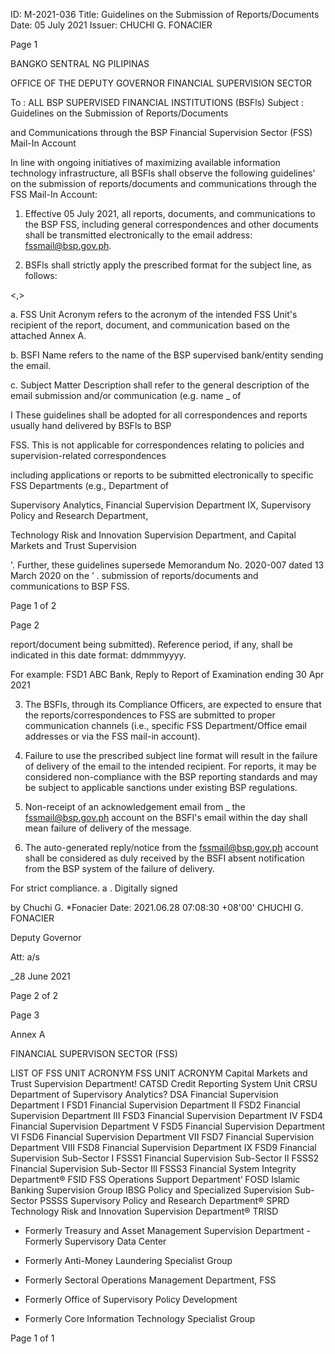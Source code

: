 ID: M-2021-036
Title: Guidelines on the Submission of Reports/Documents
Date: 05 July 2021
Issuer: CHUCHI G. FONACIER

Page 1

BANGKO SENTRAL NG PILIPINAS

OFFICE OF THE DEPUTY GOVERNOR FINANCIAL SUPERVISION SECTOR

To : ALL BSP SUPERVISED FINANCIAL INSTITUTIONS (BSFls) Subject : Guidelines on the Submission of Reports/Documents

and Communications through the BSP Financial Supervision Sector (FSS) Mail-In Account

In line with ongoing initiatives of maximizing available information technology infrastructure, all BSFIs shall observe the following guidelines' on the submission of reports/documents and communications through the FSS Mail-In Account:

1. Effective 05 July 2021, all reports, documents, and communications to the BSP FSS, including general correspondences and other documents shall be transmitted electronically to the email address: fssmail@bsp.gov.ph.

2. BSFls shall strictly apply the prescribed format for the subject line, as follows:

<FSS Unit Acronym><space><BSFI Name><,><space><Subject Matter Description>

a. FSS Unit Acronym refers to the acronym of the intended FSS Unit's recipient of the report, document, and communication based on the attached Annex A.

b. BSFI Name refers to the name of the BSP supervised bank/entity sending the email.

c. Subject Matter Description shall refer to the general description of the email submission and/or communication (e.g. name _ of

I These guidelines shall be adopted for all correspondences and reports usually hand delivered by BSFls to BSP

FSS. This is not applicable for correspondences relating to policies and supervision-related correspondences

including applications or reports to be submitted electronically to specific FSS Departments (e.g., Department of

Supervisory Analytics, Financial Supervision Department IX, Supervisory Policy and Research Department,

Technology Risk and Innovation Supervision Department, and Capital Markets and Trust Supervision

'. Further, these guidelines supersede Memorandum No. 2020-007 dated 13 March 2020 on the ’ . submission of reports/documents and communications to BSP FSS.

Page 1 of 2

Page 2

report/document being submitted). Reference period, if any, shall be indicated in this date format: dd<space>mmm<space>yyyy.

For example: FSD1 ABC Bank, Reply to Report of Examination ending 30 Apr 2021

3. The BSFls, through its Compliance Officers, are expected to ensure that the reports/correspondences to FSS are submitted to proper communication channels (i.e., specific FSS Department/Office email addresses or via the FSS mail-in account).

4. Failure to use the prescribed subject line format will result in the failure of delivery of the email to the intended recipient. For reports, it may be considered non-compliance with the BSP reporting standards and may be subject to applicable sanctions under existing BSP regulations.

5. Non-receipt of an acknowledgement email from _ the fssmail@bsp.gov.ph account on the BSFI's email within the day shall mean failure of delivery of the message.

6. The auto-generated reply/notice from the fssmail@bsp.gov.ph account shall be considered as duly received by the BSFI absent notification from the BSP system of the failure of delivery.

For strict compliance. a . Digitally signed

by Chuchi G. *Fonacier Date: 2021.06.28 07:08:30 +08'00' CHUCHI G. FONACIER

Deputy Governor

Att: a/s

_28 June 2021

Page 2 of 2

Page 3

Annex A

FINANCIAL SUPERVISON SECTOR (FSS)

LIST OF FSS UNIT ACRONYM FSS UNIT ACRONYM Capital Markets and Trust Supervision Department! CATSD Credit Reporting System Unit CRSU Department of Supervisory Analytics? DSA Financial Supervision Department I FSD1 Financial Supervision Department II FSD2 Financial Supervision Department III FSD3 Financial Supervision Department IV FSD4 Financial Supervision Department V FSD5 Financial Supervision Department VI FSD6 Financial Supervision Department VII FSD7 Financial Supervision Department VIII FSD8 Financial Supervision Department IX FSD9 Financial Supervision Sub-Sector I FSSS1 Financial Supervision Sub-Sector Il FSSS2 Financial Supervision Sub-Sector Ill FSSS3 Financial System Integrity Department® FSID FSS Operations Support Department‘ FOSD Islamic Banking Supervision Group IBSG Policy and Specialized Supervision Sub-Sector PSSSS Supervisory Policy and Research Department® SPRD Technology Risk and Innovation Supervision Department® TRISD

- Formerly Treasury and Asset Management Supervision Department - Formerly Supervisory Data Center

- Formerly Anti-Money Laundering Specialist Group

- Formerly Sectoral Operations Management Department, FSS

- Formerly Office of Supervisory Policy Development

- Formerly Core Information Technology Specialist Group

Page 1 of 1